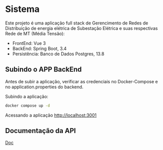 # Sistema

Este projeto é uma aplicação full stack de Gerencimento de Redes de Distribuição de energia elétrica de Subestação Elétrica e suas respectivas Rede de MT (Média Tensão):
- FrontEnd: Vue 3
- BackEnd: Spring Boot, 3.4
- Persistência: Banco de Dados Postgres, 13.8

## Subindo o APP BackEnd

Antes de subir a aplicação, verificar as credenciais no Docker-Compose e no application.properties do backend.

Subindo a aplicação:
```bash
docker compose up -d
```

Acessando a aplicação [http://localhost:3001](http://localhost:3001)

## Documentação da API

[Doc](http://localhost:8080/swagger-ui/index.html)

